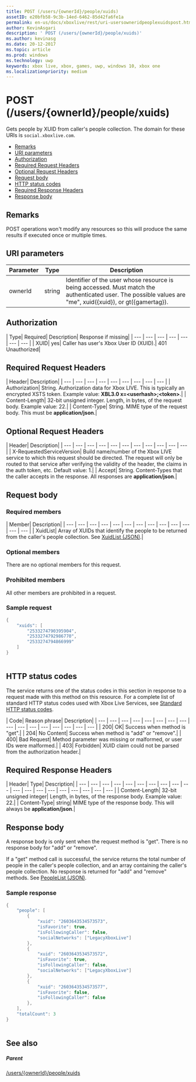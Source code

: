 ```yaml
---
title: POST (/users/{ownerId}/people/xuids)
assetID: e20bfb58-9c3b-14ed-6462-85d42fa6fe1a
permalink: en-us/docs/xboxlive/rest/uri-usersowneridpeoplexuidspost.html
author: KevinAsgari
description: ' POST (/users/{ownerId}/people/xuids)'
ms.author: kevinasg
ms.date: 20-12-2017
ms.topic: article
ms.prod: windows
ms.technology: uwp
keywords: xbox live, xbox, games, uwp, windows 10, xbox one
ms.localizationpriority: medium
---
```



# POST (/users/{ownerId}/people/xuids)
Gets people by XUID from caller's people collection. 
The domain for these URIs is `social.xboxlive.com`.
 
  * [Remarks](#ID4EV)
  * [URI parameters](#ID4E5)
  * [Authorization](#ID4EJB)
  * [Required Request Headers](#ID4ERC)
  * [Optional Request Headers](#ID4EBE)
  * [Request body](#ID4EHF)
  * [HTTP status codes](#ID4EKH)
  * [Required Response Headers](#ID4ENBAC)
  * [Response body](#ID4EZCAC)
 
<a id="ID4EV"></a>

 
## Remarks
 
POST operations won't modify any resources so this will produce the same results if executed once or multiple times.
  
<a id="ID4E5"></a>

 
## URI parameters
 
| Parameter| Type| Description| 
| --- | --- | --- | 
| ownerId| string| Identifier of the user whose resource is being accessed. Must match the authenticated user. The possible values are "me", xuid({xuid}), or gt({gamertag}).| 
  
<a id="ID4EJB"></a>

 
## Authorization
 
| Type| Required| Description| Response if missing| 
| --- | --- | --- | --- | --- | --- | --- | 
| XUID| yes| Caller has user's Xbox User ID (XUID).| 401 Unauthorized| 
  
<a id="ID4ERC"></a>

 
## Required Request Headers
 
| Header| Description| 
| --- | --- | --- | --- | --- | --- | --- | --- | --- | 
| Authorization| String. Authorization data for Xbox LIVE. This is typically an encrypted XSTS token. Example value: <b>XBL3.0 x=&lt;userhash>;&lt;token></b>.| 
| Content-Length| 32-bit unsigned integer. Length, in bytes, of the request body. Example value: 22.| 
| Content-Type| String. MIME type of the request body. This must be <b>application/json</b>.| 
  
<a id="ID4EBE"></a>

 
## Optional Request Headers
 
| Header| Description| 
| --- | --- | --- | --- | --- | --- | --- | --- | --- | --- | --- | 
| X-RequestedServiceVersion| Build name/number of the Xbox LIVE service to which this request should be directed. The request will only be routed to that service after verifying the validity of the header, the claims in the auth token, etc. Default value: 1.| 
| Accept| String. Content-Types that the caller accepts in the response. All responses are <b>application/json</b>.| 
  
<a id="ID4EHF"></a>

 
## Request body
 
<a id="ID4ENF"></a>

 
### Required members
 
| Member| Description| 
| --- | --- | --- | --- | --- | --- | --- | --- | --- | --- | --- | --- | --- | 
| XuidList| Array of XUIDs that identify the people to be returned from the caller's people collection. See [XuidList (JSON)](../../json/json-xuidlist.md).| 
  
<a id="ID4EKG"></a>

 
### Optional members
 
There are no optional members for this request.
  
<a id="ID4EVG"></a>

 
### Prohibited members
 
All other members are prohibited in a request.
  
<a id="ID4EAH"></a>

 
### Sample request
 

```cpp
{
    "xuids": [
        "2533274790395904", 
        "2533274792986770", 
        "2533274794866999"
    ]
}
      
```

   
<a id="ID4EKH"></a>

 
## HTTP status codes
 
The service returns one of the status codes in this section in response to a request made with this method on this resource. For a complete list of standard HTTP status codes used with Xbox Live Services, see [Standard HTTP status codes](../../additional/httpstatuscodes.md).
 
| Code| Reason phrase| Description| 
| --- | --- | --- | --- | --- | --- | --- | --- | --- | --- | --- | --- | --- | --- | --- | --- | 
| 200| OK| Success when method is "get".| 
| 204| No Content| Success when method is "add" or "remove".| 
| 400| Bad Request| Method parameter was missing or malformed, or user IDs were malformed.| 
| 403| Forbidden| XUID claim could not be parsed from the authorization header.| 
  
<a id="ID4ENBAC"></a>

 
## Required Response Headers
 
| Header| Type| Description| 
| --- | --- | --- | --- | --- | --- | --- | --- | --- | --- | --- | --- | --- | --- | --- | --- | --- | --- | --- | 
| Content-Length| 32-bit unsigned integer| Length, in bytes, of the response body. Example value: 22.| 
| Content-Type| string| MIME type of the response body. This will always be <b>application/json</b>.| 
  
<a id="ID4EZCAC"></a>

 
## Response body
 
A response body is only sent when the request method is "get". There is no response body for "add" or "remove".
 
If a "get" method call is successful, the service returns the total number of people in the caller's people collection, and an array containing the caller's people collection. No response is returned for "add" and "remove" methods. See [PeopleList (JSON)](../../json/json-peoplelist.md).
 
<a id="ID4EHDAC"></a>

 
### Sample response
 

```cpp
{
    "people": [
        {
            "xuid": "2603643534573573",
            "isFavorite": true,
            "isFollowingCaller": false,
            "socialNetworks": ["LegacyXboxLive"]
        },
        {
            "xuid": "2603643534573572",
            "isFavorite": true,
            "isFollowingCaller": false,
            "socialNetworks": ["LegacyXboxLive"]
        },
        {
            "xuid": "2603643534573577",
            "isFavorite": false,
            "isFollowingCaller": false
        },
    ],
    "totalCount": 3
}
         
```

   
<a id="ID4ERDAC"></a>

 
## See also
 
<a id="ID4ETDAC"></a>

 
##### Parent 

[/users/{ownerId}/people/xuids](uri-usersowneridpeoplexuids.md)

   